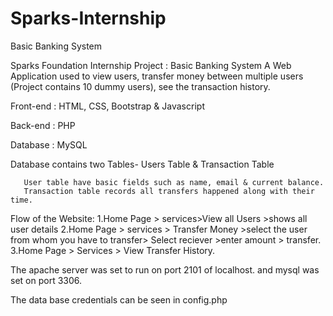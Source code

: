# Sparks-Internship
Basic Banking System

Sparks Foundation Internship Project : Basic Banking System
A Web Application used to view users, transfer money between multiple users (Project contains 10 dummy users), see the transaction history.


Front-end : HTML, CSS, Bootstrap & Javascript

Back-end : PHP

Database : MySQL

Database contains two Tables- Users Table & Transaction Table

       User table have basic fields such as name, email & current balance.
       Transaction table records all transfers happened along with their time.

Flow of the Website: 
                     1.Home Page > services>View all Users >shows all user details
                     2.Home Page > services > Transfer Money >select the user from whom you have to transfer> Select reciever >enter amount > transfer. 
                     3.Home Page > Services > View Transfer History.

The apache server was set to run on port 2101 of localhost. and mysql was set on port 3306.

The data base credentials can be seen in config.php
